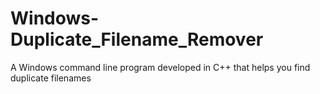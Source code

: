 # Windows-Duplicate_Filename_Remover
A Windows command line program developed in C++ that helps you find duplicate filenames
